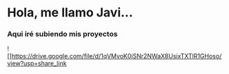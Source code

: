 # Hola, me llamo Javi...


### Aqui iré subiendo mis proyectos

![]https://drive.google.com/file/d/1qVMvoK0iSNr2NWaX8UsixTXTlR1GHoso/view?usp=share_link
<!---
Pekman76/Pekman76 is a ✨ special ✨ repository because its `README.md` (this file) appears on your GitHub profile.
You can click the Preview link to take a look at your changes.
--->
